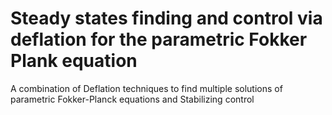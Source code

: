 # Steady states finding and control via deflation for the parametric Fokker Plank equation
A combination of Deflation techniques to find multiple solutions of parametric Fokker-Planck equations and Stabilizing control
